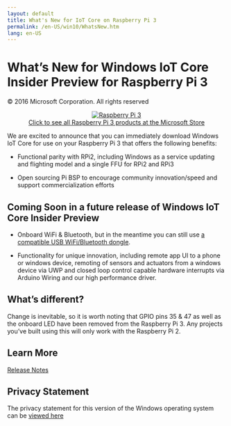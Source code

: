 ```yaml
---
layout: default
title: What's New for IoT Core on Raspberry Pi 3
permalink: /en-US/win10/WhatsNew.htm
lang: en-US
---
```

<h1 id="whats-new-for-windows-iot-core-insider-preview-for-raspberry-pi-3-users">What’s New for Windows IoT Core Insider Preview for Raspberry Pi 3</h1>

<p>© 2016 Microsoft Corporation. All rights reserved</p>

<p align="center"><a href="http://www.microsoftstore.com/RaspberryPi3" target="_blank"><img src="{{site.baseurl}}/Resources/devices/pi3withbox_web.jpg" alt="Raspberry Pi 3" class="img-responsive"><br>Click to see all Raspberry Pi 3 products at the Microsoft Store</a></p>

<p>We are excited to announce that you can immediately download Windows IoT Core for use on your Raspberry Pi 3 that offers the following benefits:</p>
<p>
<ul>
  <li>
    <p>Functional parity with RPi2, including Windows as a service updating and flighting model and a single FFU for RPi2 and RPi3</p>
  </li>
  <li>
    <p>Open sourcing Pi BSP to encourage community innovation/speed and support commercialization efforts</p>
  </li>
</ul>
</p>
<h2 id="coming-soon-in-a-future-release-of-windows-iot-core-insider-preview">Coming Soon in a future release of Windows IoT Core Insider Preview</h2>
<ul>
  <li>
    <p>Onboard WiFi &amp; Bluetooth, but in the meantime you can still use <a href="/content/en-US/win10/SupportedInterfaces.htm">a compatible USB WiFi/Bluetooth dongle</a>.</p>
  </li>
  <li>
    <p>Functionality for unique innovation, including remote app UI to a phone or windows device, remoting of sensors and actuators from a windows device via UWP and closed loop control capable hardware interrupts via Arduino Wiring and our high performance driver.</p>
  </li>
</ul>

<h2 id="whats-different">What’s different?</h2>
<p>Change is inevitable, so it is worth noting that GPIO pins 35 &amp; 47 as well as the onboard LED have been removed from the Raspberry Pi 3. Any projects you’ve built using this will only work with the Raspberry Pi 2.</p>

<h2 id="learn-more">Learn More</h2>
<p><a href="/content/en-US/win10/ReleaseNotesInsiderPreview.htm">Release Notes</a></p>

<h2 id="privacy-statement">Privacy Statement</h2>

<p>The privacy statement for this version of the Windows operating system can be <a href="http://go.microsoft.com/fwlink/?LinkId=506737" target="_blank">viewed here</a></p>